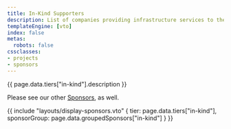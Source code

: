 ```yaml
---
title: In-Kind Supporters
description: List of companies providing infrastructure services to the Commonhaus Foundation.
templateEngine: [vto]
index: false
metas:
  robots: false
cssclasses:
- projects
- sponsors
---
```


<p>{{ page.data.tiers["in-kind"].description }}</p>

<p>Please see our other <a href="sponsors.md">Sponsors</a>, as well.</p>

{{ include "layouts/display-sponsors.vto" { 
        tier: page.data.tiers["in-kind"], 
        sponsorGroup: page.data.groupedSponsors["in-kind"] } }}